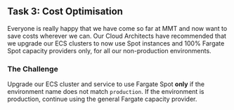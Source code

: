 ## Task 3: Cost Optimisation

Everyone is really happy that we have come so far at MMT and now want to save costs wherever we can. Our Cloud Architects have recommended that we upgrade our ECS clusters to now use Spot instances and 100% Fargate Spot capacity providers only, for all our non-production environments.

### The Challenge

Upgrade our ECS cluster and service to use Fargate Spot **only** if the environment name does not match `production`. If the environment is production, continue using the general Fargate capacity provider.
